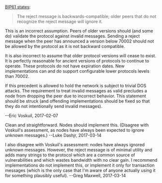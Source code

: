 [BIP61 states](https://github.com/bitcoin/bips/blob/master/bip-0061.mediawiki#Compatibility):

> The reject message is backwards-compatible; older peers that do not recognize the reject message will ignore it.

This is an incorrect assumption. Peers of older versions should (and some do) validate the protocol against invalid messages. Sending a reject message when the peer has announced a version below 70002 should not be allowed by the protocol as it is not backward compatible.

It is also incorrect to assume that older protocol versions will cease to exist. It is perfectly reasonable for ancient versions of protocols to continue to operate. These protocols do not have expiration dates. New implementations can and do support configurable lower protocols levels than 70002.

If this precedent is allowed to hold the network is subject to trivial DOS attacks. The requirement to treat invalid messages as valid precludes a node from dropping the peer due to incorrect behavior. This statement should be struck (and offending implementations should be fixed so that they do not intentionally send invalid messages).

--Eric Voskuil, 2017-02-07

Clean and straightforward. Nodes should implement this. (Disagree with Voskuil's assessment, as nodes have always been expected to ignore unknown messages.) --Luke Dashjr, 2017-03-14

I also disagree with Voskuil's assessment: nodes have always ignored unknown messages. However, the reject message is of minimal utility and adds many strings to the protocol which are a common source of vulnerabilities and which wastes bandwidth with no clear gain. I recommend implementations do not implement this, or implement it only for transaction messages (which is the only case that I'm aware of anyone actually using it for something plausibly useful). --Greg Maxwell, 2017-03-14

